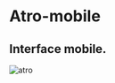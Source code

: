# Atro-mobile

## Interface mobile. 
<img align="center" alt="atro" height="#" width="#" src="https://media.discordapp.net/attachments/971165654352793643/983938338018979880/atro-mobileGIT.png?width=404&height=555">
